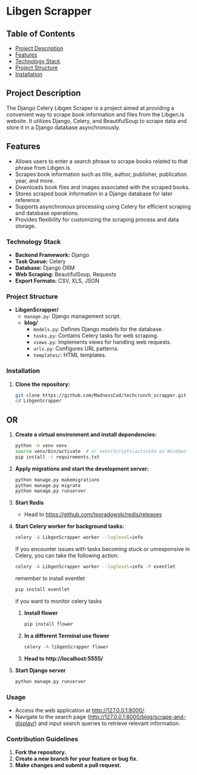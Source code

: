 # Libgen Scrapper 

## Table of Contents

- [Project Description](#Project-Description)
- [Features](#Features)
- [Technology Stack](#Technology-Stack)
- [Project Structure](#Project-Structure)
- [Installation](#Installation)



## Project Description
  The Django Celery Libgen Scraper is a project aimed at providing a convenient way to scrape book information 
  and files from the Libgen.is website. It utilizes Django, Celery, and BeautifulSoup to scrape data and store it in a Django database asynchronously.
## Features
- Allows users to enter a search phrase to scrape books related to that phrase from Libgen.is.
- Scrapes book information such as title, author, publisher, publication year, and more.
- Downloads book files and images associated with the scraped books.
- Stores scraped book information in a Django database for later reference.
- Supports asynchronous processing using Celery for efficient scraping and database operations.
- Provides flexibility for customizing the scraping process and data storage.

### Technology Stack

- **Backend Framework:** Django
- **Task Queue:** Celery
- **Database:** Django ORM
- **Web Scraping:** BeautifulSoup, Requests
- **Export Formats:** CSV, XLS, JSON

### Project Structure
- **LibgenScrapper/**
  - `manage.py`: Django management script.
  - **blog/**
    - `models.py`: Defines Django models for the database.
    - `tasks.py`: Contains Celery tasks for web scraping.
    - `views.py`: Implements views for handling web requests.
    - `urls.py`: Configures URL patterns.
    - `templates/`: HTML templates.
  

### Installation

1. **Clone the repository:**
   ```bash
   git clone https://github.com/MadnessCod/techcrunch_scrapper.git
   cd LibgenScrapper

## OR

1. **Create a virtual environment and install dependencies:**
    ```bash
    python -m venv venv
    source venv/bin/activate  # or venv\Scripts\activate on Windows
    pip install -r requirements.txt
   
2. **Apply migrations and start the development server:**

    ```bash
    python manage.py makemigrations
    python manage.py migrate
    python manage.py runserver
3. **Start Redis**
    - Head to https://github.com/tporadowski/redis/releases

4. **Start Celery worker for background tasks:**
    ```bash
    celery -A LibgenScrapper worker --loglevel=info
    ```
   If you encounter issues with tasks becoming stuck or 
unresponsive in Celery, you can take the following action:
    
    ```bash
   celery -A LibgenScrapper worker --loglevel=info -P eventlet
   ```
   remember to install eventlet
    ```bash
   pip install eventlet
    ```
   if you want to monitor celery tasks
   1. **Install flower**
        ```bash
      pip install flower
      ```
   2. **In a different Terminal use flower**
        ```bash
      celery -A libgenScrapper flower
      ```
   3. **Head to http://localhost:5555/**
   
5. **Start Django server**
    ```bash
   python manage.py runserver

### Usage
- Access the web application at http://127.0.0.1:8000/.
- Navigate to the search page (http://127.0.0.1:8000/blog/scrape-and-display/) 
and input search queries to retrieve relevant information.

### Contribution Guidelines
1. **Fork the repository.**
2. **Create a new branch for your feature or bug fix.**
3. **Make changes and submit a pull request.**